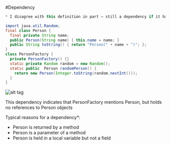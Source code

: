 #Dependency

```java
* I disagree with this definition in part – still a dependency if it has a Concrete class as a field.

import java.util.Random;
final class Person {
  final private String name;
  public Person(String name) { this.name = name; }
  public String toString() { return "Person(" + name + ")"; };
}
class PersonFactory {
  private PersonFactory() {}
  static private Random random = new Random();
  static public  Person randomPerson() {
    return new Person(Integer.toString(random.nextInt()));
  }
}
```

![alt tag](https://github.com/Cody-Nicholson96/Software_Development/blob/master/Object_Oriented_Software_Development/pics/dependency.jpg)

This dependency indicates that PersonFactory mentions Person, but holds no references to Person objects

Typical reasons for a dependency*:

- Person is returned by a method
- Person is a parameter of a method
- Person is held in a local variable but not a field